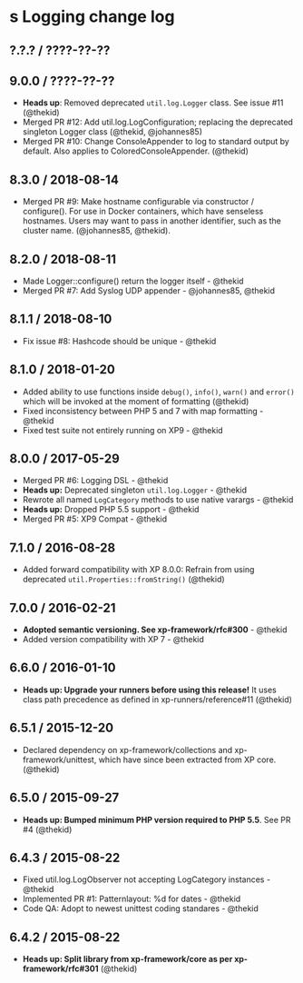 s Logging change log
==================

## ?.?.? / ????-??-??

## 9.0.0 / ????-??-??

* **Heads up**: Removed deprecated `util.log.Logger` class. See issue #11
  (@thekid)
* Merged PR #12: Add util.log.LogConfiguration; replacing the deprecated
  singleton Logger class
  (@thekid, @johannes85)
* Merged PR #10: Change ConsoleAppender to log to standard output by
  default. Also applies to ColoredConsoleAppender.
  (@thekid)

## 8.3.0 / 2018-08-14

* Merged PR #9: Make hostname configurable via constructor / configure().
  For use in Docker containers, which have senseless hostnames. Users may
  want to pass in another identifier, such as the cluster name.
  (@johannes85, @thekid).

## 8.2.0 / 2018-08-11

* Made Logger::configure() return the logger itself - @thekid
* Merged PR #7: Add Syslog UDP appender - @johannes85, @thekid

## 8.1.1 / 2018-08-10

* Fix issue #8: Hashcode should be unique - @thekid

## 8.1.0 / 2018-01-20

* Added ability to use functions inside `debug()`, `info()`, `warn()` and
  `error()` which will be invoked at the moment of formatting
  (@thekid)
* Fixed inconsistency between PHP 5 and 7 with map formatting - @thekid
* Fixed test suite not entirely running on XP9 - @thekid

## 8.0.0 / 2017-05-29

* Merged PR #6: Logging DSL - @thekid
* **Heads up:** Deprecated singleton `util.log.Logger`  - @thekid
* Rewrote all named `LogCategory` methods to use native varargs - @thekid
* **Heads up:** Dropped PHP 5.5 support - @thekid
* Merged PR #5: XP9 Compat - @thekid

## 7.1.0 / 2016-08-28

* Added forward compatibility with XP 8.0.0: Refrain from using deprecated
  `util.Properties::fromString()`
  (@thekid)

## 7.0.0 / 2016-02-21

* **Adopted semantic versioning. See xp-framework/rfc#300** - @thekid 
* Added version compatibility with XP 7 - @thekid

## 6.6.0 / 2016-01-10

* **Heads up: Upgrade your runners before using this release!**
  It uses class path precedence as defined in xp-runners/reference#11
  (@thekid)

## 6.5.1 / 2015-12-20

* Declared dependency on xp-framework/collections and xp-framework/unittest,
  which have since been extracted from XP core.
  (@thekid)

## 6.5.0 / 2015-09-27

* **Heads up: Bumped minimum PHP version required to PHP 5.5**. See PR #4
  (@thekid)

## 6.4.3 / 2015-08-22

* Fixed util.log.LogObserver not accepting LogCategory instances - @thekid
* Implemented PR #1: Patternlayout: %d for dates - @thekid
* Code QA: Adopt to newest unittest coding standares  - @thekid

## 6.4.2 / 2015-08-22

* **Heads up: Split library from xp-framework/core as per xp-framework/rfc#301**
  (@thekid)
